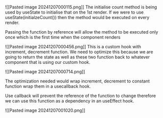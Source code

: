 ![[Pasted image 20241207000115.png]]
The initialise count method is being used by useState to initialise that on the 1st render.
If we were to use useState(initialzeCount()) then the method would be executed on every render.

Passing the function by reference will allow the method to be executed only once which is the first time when the component renders


![[Pasted image 20241207000456.png]]
This is a custom hook with increment, decrement function. We need to optimize this because we are going to return the state as well as these two function back to whatever component that is using our custom hook.

![[Pasted image 20241207000714.png]]

The optimization needed would wrap increment, decrement to constant function  wrap them in a usecallback hook. 

Use callback will prevent the reference of the function to change therefore we can use this function as a dependency in an useEffect hook.

![[Pasted image 20241207001020.png]]




